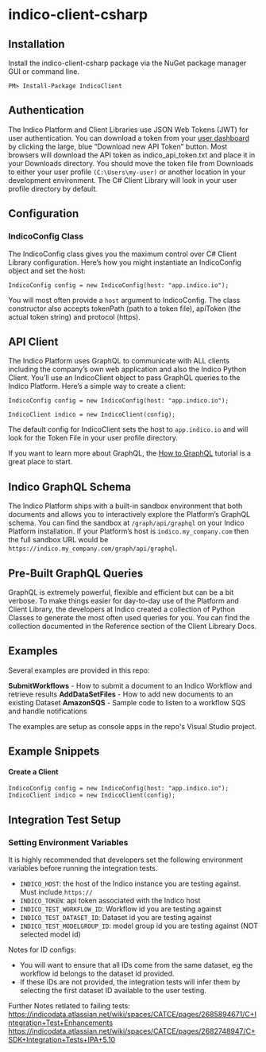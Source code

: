 # indico-client-csharp

## Installation

Install the indico-client-csharp package via the NuGet package manager GUI or command line.
```
PM> Install-Package IndicoClient
```

## Authentication

The Indico Platform and Client Libraries use JSON Web Tokens (JWT) for user authentication. You can download a token 
from your [user dashboard](https://app.indico.io/auth/account) by clicking the large, blue “Download new API Token” button. 
Most browsers will download the API token as indico_api_token.txt and place it in your Downloads directory. You should move 
the token file from Downloads to either your user profile `(C:\Users\my-user)` or another location in your development 
environment. The C# Client Library will look in your user profile directory by default.

## Configuration

### IndicoConfig Class
The IndicoConfig class gives you the maximum control over C# Client Library configuration. Here’s how you might instantiate 
an IndicoConfig object and set the host:
```
IndicoConfig config = new IndicoConfig(host: "app.indico.io");
```
You will most often provide a `host` argument to IndicoConfig. The class constructor also accepts tokenPath (path to a token file),
apiToken (the actual token string) and protocol (https).

## API Client

The Indico Platform uses GraphQL to communicate with ALL clients including the company’s own web application and also the 
Indico Python Client. You’ll use an IndicoClient object to pass GraphQL queries to the Indico Platform. Here’s a simple way 
to create a client:
```
IndicoConfig config = new IndicoConfig(host: "app.indico.io");

IndicoClient indico = new IndicoClient(config);
```
The default config for IndicoClient sets the host to `app.indico.io` and will look for the Token File in your user profile directory.

If you want to learn more about GraphQL, the [How to GraphQL](https://www.howtographql.com/) tutorial is a great place to start. 



## Indico GraphQL Schema

The Indico Platform ships with a built-in sandbox environment that both documents and allows you to interactively explore 
the Platform’s GraphQL schema. You can find the sandbox at `/graph/api/graphql` on your Indico Platform installation. If your 
Platform’s host is `indico.my_company.com` then the full sandbox URL would be `https://indico.my_company.com/graph/api/graphql`.

## Pre-Built GraphQL Queries

GraphQL is extremely powerful, flexible and efficient but can be a bit verbose. To make things easier for day-to-day use of the 
Platform and Client Library, the developers at Indico created a collection of Python Classes to generate the most often used 
queries for you. You can find the collection documented in the Reference section of the Client Libreary Docs.

## Examples

Several examples are provided in this repo:

**SubmitWorkflows** - How to submit a document to an Indico Workflow and retrieve results
**AddDataSetFiles** - How to add new documents to an existing Dataset
**AmazonSQS** - Sample code to listen to a workflow SQS and handle notifications

The examples are setup as console apps in the repo's Visual Studio project.

## Example Snippets

#### Create a Client
```
IndicoConfig config = new IndicoConfig(host: "app.indico.io");
IndicoClient indico = new IndicoClient(config);
```

## Integration Test Setup

### Setting Environment Variables
It is highly recommended that developers set the following environment variables before
running the integration tests. 

* `INDICO_HOST`: the host of the Indico instance you are testing against. Must include `https://`
* `INDICO_TOKEN`: api token associated with the Indico host
* `INDICO_TEST_WORKFLOW_ID`: Workflow id you are testing against
* `INDICO_TEST_DATASET_ID`: Dataset id you are testing against
* `INDICO_TEST_MODELGROUP_ID`: model group id you are testing against (NOT selected model id)

Notes for ID configs:

* You will want to ensure that all IDs come from the same dataset, eg the workflow id belongs to the dataset id provided.  
* If these IDs are not provided, the integration tests will infer them by selecting the first dataset ID available to the user testing. 

Further Notes retlated to failing tests:
https://indicodata.atlassian.net/wiki/spaces/CATCE/pages/2685894671/C+Integration+Test+Enhancements
https://indicodata.atlassian.net/wiki/spaces/CATCE/pages/2682748947/C+SDK+Integration+Tests+IPA+5.10

